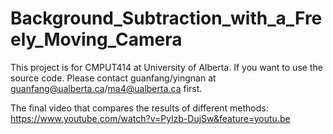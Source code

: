 # Background_Subtraction_with_a_Freely_Moving_Camera
This project is for CMPUT414 at University of Alberta. If you want to use the source code. Please contact guanfang/yingnan at guanfang@ualberta.ca/ma4@ualberta.ca first.

The final video that compares the results of different methods: https://www.youtube.com/watch?v=Pylzb-DujSw&feature=youtu.be

